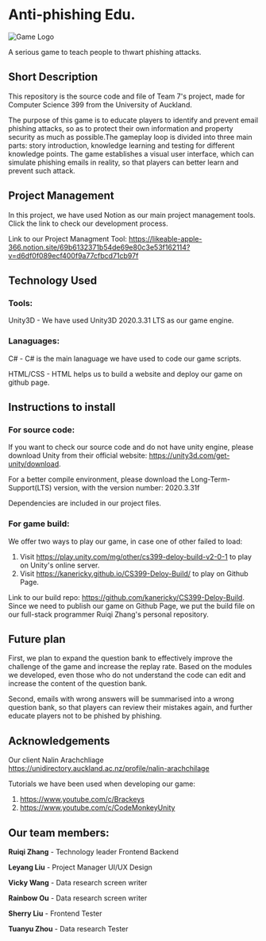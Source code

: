 # Anti-phishing Edu.

![Game Logo](https://github.com/uoa-compsci399-s1-2022/Team7-Anti-phishing-Edu/blob/main/Assets/Resources/UI/logo01.png)

A serious game to teach people to thwart phishing attacks.

## Short Description

This repository is the source code and file of Team 7's project, made for Computer Science 399 from the University of Auckland.

The purpose of this game is to educate players to identify and prevent email phishing attacks, so as to protect their own information and property security as much as possible.The gameplay loop is divided into three main parts: story introduction, knowledge learning and testing for different knowledge points. The game establishes a visual user interface, which can simulate phishing emails in reality, so that players can better learn and prevent such attack.

## Project Management

In this project, we have used Notion as our main project management tools. Click the link to check our development process.

Link to our Project Managment Tool: https://likeable-apple-366.notion.site/69b6132371b54de69e80c3e53f162114?v=d6df0f089ecf400f9a77cfbcd71cb97f

## Technology Used

### Tools:

Unity3D - We have used Unity3D 2020.3.31 LTS as our game engine.

### Lanaguages:

C# - C# is the main lanaguage we have used to code our game scripts.

HTML/CSS - HTML helps us to build a website and deploy our game on github page.

## Instructions to install


### For source code:
If you want to check our source code and do not have unity engine, please download Unity from their official website: https://unity3d.com/get-unity/download.

For a better compile environment, please download the Long-Term-Support(LTS) version, with the version number: 2020.3.31f

Dependencies are included in our project files.

### For game build:
We offer two ways to play our game, in case one of other failed to load:
1. Visit https://play.unity.com/mg/other/cs399-deloy-build-v2-0-1 to play on Unity's online server.
2. Visit https://kanericky.github.io/CS399-Deloy-Build/ to play on Github Page.

Link to our build repo: https://github.com/kanericky/CS399-Deloy-Build. Since we need to publish our game on Github Page, we put the build file on our full-stack programmer Ruiqi Zhang's personal repository.

## Future plan

First, we plan to expand the question bank to effectively improve the challenge of the game and increase the replay rate. Based on the modules we developed, even those who do not understand the code can edit and increase the content of the question bank.

Second, emails with wrong answers will be summarised into a wrong question bank, so that players can review their mistakes again, and further educate players not to be phished by phishing.

## Acknowledgements

Our client Nalin Arachchliage https://unidirectory.auckland.ac.nz/profile/nalin-arachchilage

Tutorials we have been used when developing our game: 
1. https://www.youtube.com/c/Brackeys
2. https://www.youtube.com/c/CodeMonkeyUnity

## Our team members:

**Ruiqi Zhang** - Technology leader Frontend Backend

**Leyang Liu** - Project Manager UI/UX Design

**Vicky Wang** - Data research screen writer

**Rainbow Ou** - Data research screen writer

**Sherry Liu** - Frontend Tester

**Tuanyu Zhou** - Data research Tester

